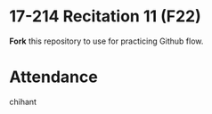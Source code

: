 # 17-214 Recitation 11 (F22)
**Fork** this repository to use for practicing Github flow.

# Attendance
chihant